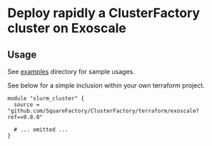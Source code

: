 # Deploy rapidly a ClusterFactory cluster on Exoscale

## Usage

See [examples](./examples/) directory for sample usages.

See below for a simple inclusion within your own terraform project.

```hcl
module "slurm_cluster" {
  source = "github.com/SquareFactory/ClusterFactory/terraform/exoscale?ref=v0.8.0"

  # ... omitted ...
}
```
